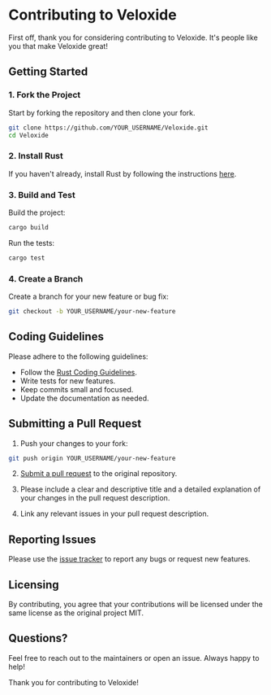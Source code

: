 # Contributing to Veloxide

First off, thank you for considering contributing to Veloxide. It's people like you that make Veloxide great!

## Getting Started

### 1. Fork the Project

Start by forking the repository and then clone your fork.

```bash
git clone https://github.com/YOUR_USERNAME/Veloxide.git
cd Veloxide
```

### 2. Install Rust

If you haven't already, install Rust by following the instructions [here](https://www.rust-lang.org/tools/install).

### 3. Build and Test

Build the project:

```bash
cargo build
```

Run the tests:

```bash
cargo test
```

### 4. Create a Branch

Create a branch for your new feature or bug fix:

```bash
git checkout -b YOUR_USERNAME/your-new-feature
```

## Coding Guidelines

Please adhere to the following guidelines:

- Follow the [Rust Coding Guidelines](https://rust-lang.github.io/api-guidelines/about.html).
- Write tests for new features.
- Keep commits small and focused.
- Update the documentation as needed.

## Submitting a Pull Request

1. Push your changes to your fork:

```bash
git push origin YOUR_USERNAME/your-new-feature
```

2. [Submit a pull request](https://github.com/liamwh/Veloxide/pulls) to the original repository.

3. Please include a clear and descriptive title and a detailed explanation of your changes in the pull request description.

4. Link any relevant issues in your pull request description.

## Reporting Issues

Please use the [issue tracker](https://github.com/liamwh/Veloxide/issues) to report any bugs or request new features.

## Licensing

By contributing, you agree that your contributions will be licensed under the same license as the original project MIT.

## Questions?

Feel free to reach out to the maintainers or open an issue. Always happy to help!

Thank you for contributing to Veloxide!

